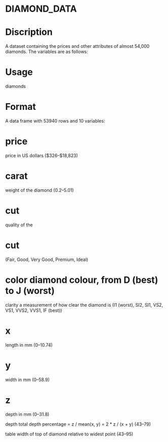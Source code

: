 # DIAMOND_DATA

# Discription
A dataset containing the prices and other attributes of almost 54,000 diamonds. The variables are as follows:

# Usage
diamonds
# Format
A data frame with 53940 rows and 10 variables: 

# price 
price in US dollars (\$326–\$18,823)  

# carat 
weight of the diamond (0.2–5.01)  

# cut 
quality of the 

# cut 
(Fair, Good, Very Good, Premium, Ideal)  

# color diamond colour, from D (best) to J (worst)  
clarity a measurement of how clear the diamond is (I1 (worst), SI2, SI1, VS2, VS1, VVS2, VVS1, IF (best))  

# x
length in mm (0–10.74)  

# y 
width in mm (0–58.9)  

# z 
depth in mm (0–31.8)  

depth total depth percentage = z / mean(x, y) = 2 * z / (x + y) (43–79)  

table width of top of diamond relative to widest point (43–95)
